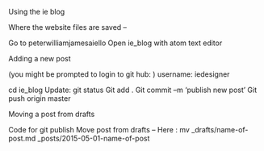 Using the ie blog


Where the website files are saved –

Go to peterwilliamjamesaiello
Open ie_blog with atom text editor


Adding a new post

(you might be prompted to login to git hub: )
username: iedesigner


cd ie_blog
Update: git status
Git add .
Git commit –m ‘publish new post’
Git push origin master


Moving a post from drafts

Code for git publish
Move post from drafts –
Here : mv _drafts/name-of-post.md _posts/2015-05-01-name-of-post
